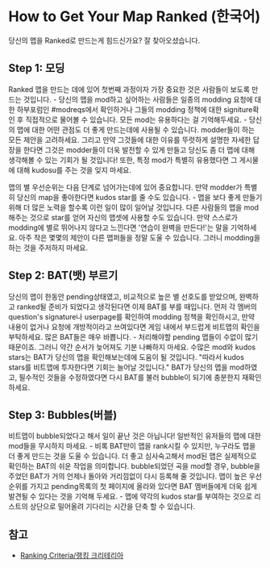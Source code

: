 How to Get Your Map Ranked (한국어)
====================================

당신의 맵을 Ranked로 만드는게 힘드신가요? 잘 찾아오셨습니다.

Step 1: 모딩
------------

Ranked 맵을 만드는 데에 있어 첫번째 과정이자 가장 중요한 것은 사람들이 보도록 만드는 것입니다. - 당신의 맵을 mod하고 싶어하는 사람들은 일종의 modding 요청에 대한 하부포럼인 \#modreqs에서 확인하거나 그들의 modding 정책에 대한 signiture확인 후 직접적으로 물어볼 수 있습니다. 모든 mod는 유용하다는 걸 기억해두세요. - 당신의 맵에 대한 어떤 관점도 더 좋게 만드는데에 사용될 수 있습니다. modder들이 하는 모든 제안을 고려하세요. 그리고 만약 그것들에 대한 이유를 뚜렷하게 설명한 자세한 답장을 한다면 그것은 modder들이 더욱 발전할 수 있게 만들고 당신도 좀 더 맵에 대해 생각해볼 수 있는 기회가 될 것입니다! 또한, 특정 mod가 특별히 유용했다면 그 게시물에 대해 kudosu를 주는 것을 잊지 마세요.

맵의 별 우선순위는 다음 단계로 넘어가는데에 있어 중요합니다. 만약 modder가 특별히 당신의 map을 좋아한다면 kudos star를 줄 수도 있습니다. - 맵을 보다 좋게 만들기 위해 더 많은 노력을 할수록 이런 일이 많이 일어날 것입니다. 다른 사람들의 맵을 mod해주는 것으로 star를 얻어 자신의 맵셋에 사용할 수도 있습니다. 만약 스스로가 modding에 별로 뛰어나지 않다고 느낀다면 '연습이 완벽을 만든다!'는 말을 기억하세요. 아주 작은 몇몇의 제안이 다른 맵퍼들을 정말 도울 수 있습니다. 그러니 modding을 하는 것을 주저하지 마세요.

Step 2: BAT(뱃) 부르기
----------------------

당신의 맵이 한동안 pending상태였고, 비교적으로 높은 별 선호도를 받았으며, 완벽하고 ranked될 준비가 되었다고 생각된다면 이제 BAT를 부를 때입니다. 먼저 각 멤버의 question's signature나 userpage를 확인하여 modding 정책을 확인하시고, 만약 내용이 없거나 요청에 개방적이라고 쓰여있다면 게임 내에서 부드럽게 비트맵의 확인을 부탁하세요. 많은 BAT들은 매우 바쁩니다. - 처리해야할 pending 맵들이 수없이 많기 때문이죠. 그러니 약간 순서가 늦어져도 기분 나빠하지 마세요. 수많은 mod와 kudos stars는 BAT가 당신의 맵을 확인해보는데에 도움이 될 것입니다. "따라서 kudos stars를 비트맵에 투자한다면 기회는 늘어날 것입니다." BAT가 당신의 맵을 mod하였고, 필수적인 것들을 수정하였다면 다시 BAT를 불러 bubble이 되기에 충분한지 재확인하세요.

Step 3: Bubbles(버블)
---------------------

비트맵이 bubble되었다고 해서 일이 끝난 것은 아닙니다! 일반적인 유저들의 맵에 대한 mod들을 무시하지 마세요. - 비록 BAT만이 맵을 rank시킬 수 있지만, 누구라도 맵을 더 좋게 만드는 것을 도울 수 있습니다. 더 좋고 심사숙고해서 mod된 맵은 실제적으로 확인하는 BAT의 쉬운 작업을 의미합니다. bubble되었던 곡을 mod할 경우, bubble을 주었던 BAT가 거의 언제나 돌아와 거리낌없이 다시 등록해 줄 것입니다. 맵이 높은 우선순위를 가지고 pending목록의 첫 페이지에 올라와 있다면 BAT 멤버들에게 더욱 쉽게 발견될 수 있다는 것을 기억해 두세요. - 맵에 약각의 kudos star를 부여하는 것으로 리스트의 상단으로 밀어올려 기다리는 시간을 단축 할 수 있습니다.

참고
----

-   [Ranking Criteria/랭킹 크리테리아](/wiki/Ranking_Criteria)
